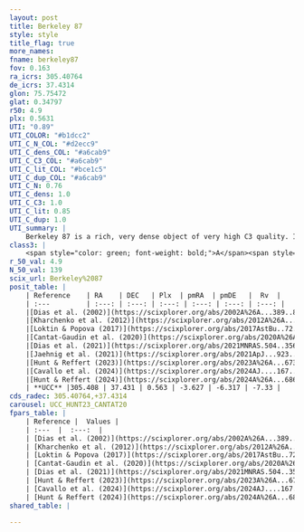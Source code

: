 ```yaml
---
layout: post
title: Berkeley 87
style: style
title_flag: true
more_names: 
fname: berkeley87
fov: 0.163
ra_icrs: 305.40764
de_icrs: 37.4314
glon: 75.75472
glat: 0.34797
r50: 4.9
plx: 0.5631
UTI: "0.89"
UTI_COLOR: "#b1dcc2"
UTI_C_N_COL: "#d2ecc9"
UTI_C_dens_COL: "#a6cab9"
UTI_C_C3_COL: "#a6cab9"
UTI_C_lit_COL: "#bce1c5"
UTI_C_dup_COL: "#a6cab9"
UTI_C_N: 0.76
UTI_C_dens: 1.0
UTI_C_C3: 1.0
UTI_C_lit: 0.85
UTI_C_dup: 1.0
UTI_summary: |
    Berkeley 87 is a rich, very dense object of very high C3 quality. It is well-studied in the literature.
class3: |
    <span style="color: green; font-weight: bold;">A</span><span style="color: green; font-weight: bold;">A</span>
r_50_val: 4.9
N_50_val: 139
scix_url: Berkeley%2087
posit_table: |
    | Reference    | RA    | DEC   | Plx  | pmRA  | pmDE   |  Rv  |
    | :---         | :---: | :---: | :---: | :---: | :---: | :---: |
    |[Dias et al. (2002)](https://scixplorer.org/abs/2002A%26A...389..871D) | 305.425 | 37.367 | -- | -1.93 | -3.11 | -65.0 |
    |[Kharchenko et al. (2012)](https://scixplorer.org/abs/2012A%26A...543A.156K) | 305.408 | 37.405 | -- | -5.2 | -2.4 | -- |
    |[Loktin & Popova (2017)](https://scixplorer.org/abs/2017AstBu..72..257L) | 305.43 | 37.405 | -- | -0.678 | -0.156 | -8.6 |
    |[Cantat-Gaudin et al. (2020)](https://scixplorer.org/abs/2020A%26A...640A...1C) | 305.396 | 37.433 | 0.573 | -3.654 | -6.264 | -- |
    |[Dias et al. (2021)](https://scixplorer.org/abs/2021MNRAS.504..356D) | 305.39 | 37.442 | 0.571 | -3.647 | -6.25 | -- |
    |[Jaehnig et al. (2021)](https://scixplorer.org/abs/2021ApJ...923..129J) | 305.4 | 37.406 | 0.598 | -3.654 | -6.268 | -- |
    |[Hunt & Reffert (2023)](https://scixplorer.org/abs/2023A%26A...673A.114H) | 305.407 | 37.415 | 0.563 | -3.626 | -6.352 | 8.946 |
    |[Cavallo et al. (2024)](https://scixplorer.org/abs/2024AJ....167...12C) | 305.397 | 37.422 | 0.562 | -- | -- | -- |
    |[Hunt & Reffert (2024)](https://scixplorer.org/abs/2024A%26A...686A..42H) | 305.407 | 37.415 | 0.563 | -3.626 | -6.352 | 8.946 |
    | **UCC** |305.408 | 37.431 | 0.563 | -3.627 | -6.317 | -7.33 | 
cds_radec: 305.40764,+37.4314
carousel: UCC_HUNT23_CANTAT20
fpars_table: |
    | Reference |  Values |
    | :---  |  :---:  |
    | [Dias et al. (2002)](https://scixplorer.org/abs/2002A%26A...389..871D) | `E(B-V)=1.369, Dist=633.0, Age=7.152` |
    | [Kharchenko et al. (2012)](https://scixplorer.org/abs/2012A%26A...543A.156K) | `e_bv=1.353, distance=1239, log_age=7.1` |
    | [Loktin & Popova (2017)](https://scixplorer.org/abs/2017AstBu..72..257L) | `E(B-V)=1.448, Dmod=9.354, logt=7.173` |
    | [Cantat-Gaudin et al. (2020)](https://scixplorer.org/abs/2020A%26A...640A...1C) | `AVNN=3.68, DMNN=11.08, AgeNN=6.92` |
    | [Dias et al. (2021)](https://scixplorer.org/abs/2021MNRAS.504..356D) | `Av=3.768, Dist=1708, logage=6.777, [Fe/H]=-0.233` |
    | [Hunt & Reffert (2023)](https://scixplorer.org/abs/2023A%26A...673A.114H) | `AV50=4.655, diffAV50=2.674, MOD50=11.191, logAge50=6.697` |
    | [Cavallo et al. (2024)](https://scixplorer.org/abs/2024AJ....167...12C) | `AV50=4.21, dMod50=11.17, logAge50=7.18, [Fe/H]50=0.52` |
    | [Hunt & Reffert (2024)](https://scixplorer.org/abs/2024A%26A...686A..42H) | `MassJ=1196.15` |
shared_table: |
    
---
```

